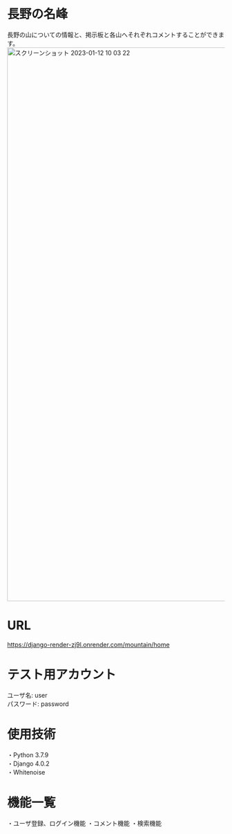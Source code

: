 # 長野の名峰
長野の山についての情報と、掲示板と各山へそれぞれコメントすることができます。
<img width="1280" alt="スクリーンショット 2023-01-12 10 03 22" src="https://user-images.githubusercontent.com/121214515/212608567-44bac9ce-989b-4362-a81d-dde4fda02751.png">

# URL
https://django-render-zj9l.onrender.com/mountain/home

# テスト用アカウント
ユーザ名: user<br>
パスワード: password

# 使用技術
・Python 3.7.9<br>
・Django 4.0.2<br>
・Whitenoise 

# 機能一覧
・ユーザ登録、ログイン機能
・コメント機能
・検索機能